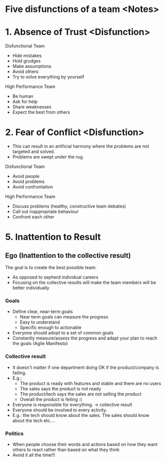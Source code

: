 # Five disfunctions of a team \<Notes\>

# 1. Absence of Trust \<Disfunction\>
Disfunctional Team
* Hide mistakes
* Hold grudges
* Make assumptions
* Avoid others
* Try to solve everything by yourself

High Performance Team
* Be human
* Ask for help
* Share weaknesses
* Expect the best from others

# 2. Fear of Conflict \<Disfunction\>
* This can result in an artificial harmony where the problems are not targeted and solved. 
* Problems are swept under the rug.

Disfunctional Team
* Avoid people
* Avoid problems
* Avoid confrontation

High Performance Team
* Discuss problems (healthy, constructive team debates)
* Call out inappropriate behaviour
* Confront each other


# 5. Inattention to Result

## Ego (Inattention to the collective result)

The goal is to create the best possible team:
* As opposed to sepherd individual careers
* Focusing on the collective results will make the team members will be better individually

### Goals 

* Define clear, near-term goals
  * Near term goals can measure the progress
  * Easy to understand
  * Specific enough to actionable
* Everyone should adopt to a set of common goals
* Constantly measure/assess the progress and adapt your plan to reach the goals (Agile Manifesto)

### Collective result 

* It doesn't matter if one department doing OK if the product/company is failing.
* E.g.:
  * The product is ready with features and stable and there are no users
  * The sales says the product is not ready
  * The product/tech says the sales are not selling the product
  * Overall the product is feiling :(
* Everyone is responsible for everything. -> collective result
* Everyone should be involved to every activity.
*  E.g.: the tech should know about the sales. The sales should know about the tech etc....

### Politics
* When people choose their words and actions based on how they want others to react rather than based on what they think
* Avoid it all the time!!!

